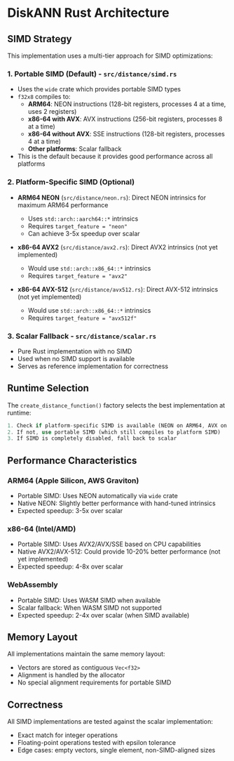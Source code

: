 # DiskANN Rust Architecture

## SIMD Strategy

This implementation uses a multi-tier approach for SIMD optimizations:

### 1. Portable SIMD (Default) - `src/distance/simd.rs`
- Uses the `wide` crate which provides portable SIMD types
- `f32x8` compiles to:
  - **ARM64**: NEON instructions (128-bit registers, processes 4 at a time, uses 2 registers)
  - **x86-64 with AVX**: AVX instructions (256-bit registers, processes 8 at a time)  
  - **x86-64 without AVX**: SSE instructions (128-bit registers, processes 4 at a time)
  - **Other platforms**: Scalar fallback
- This is the default because it provides good performance across all platforms

### 2. Platform-Specific SIMD (Optional)
- **ARM64 NEON** (`src/distance/neon.rs`): Direct NEON intrinsics for maximum ARM64 performance
  - Uses `std::arch::aarch64::*` intrinsics
  - Requires `target_feature = "neon"`
  - Can achieve 3-5x speedup over scalar
  
- **x86-64 AVX2** (`src/distance/avx2.rs`): Direct AVX2 intrinsics (not yet implemented)
  - Would use `std::arch::x86_64::*` intrinsics
  - Requires `target_feature = "avx2"`
  
- **x86-64 AVX-512** (`src/distance/avx512.rs`): Direct AVX-512 intrinsics (not yet implemented)
  - Would use `std::arch::x86_64::*` intrinsics
  - Requires `target_feature = "avx512f"`

### 3. Scalar Fallback - `src/distance/scalar.rs`
- Pure Rust implementation with no SIMD
- Used when no SIMD support is available
- Serves as reference implementation for correctness

## Runtime Selection

The `create_distance_function()` factory selects the best implementation at runtime:

```rust
1. Check if platform-specific SIMD is available (NEON on ARM64, AVX on x86)
2. If not, use portable SIMD (which still compiles to platform SIMD)
3. If SIMD is completely disabled, fall back to scalar
```

## Performance Characteristics

### ARM64 (Apple Silicon, AWS Graviton)
- Portable SIMD: Uses NEON automatically via `wide` crate
- Native NEON: Slightly better performance with hand-tuned intrinsics
- Expected speedup: 3-5x over scalar

### x86-64 (Intel/AMD)
- Portable SIMD: Uses AVX2/AVX/SSE based on CPU capabilities
- Native AVX2/AVX-512: Could provide 10-20% better performance (not yet implemented)
- Expected speedup: 4-8x over scalar

### WebAssembly
- Portable SIMD: Uses WASM SIMD when available
- Scalar fallback: When WASM SIMD not supported
- Expected speedup: 2-4x over scalar (when SIMD available)

## Memory Layout

All implementations maintain the same memory layout:
- Vectors are stored as contiguous `Vec<f32>`
- Alignment is handled by the allocator
- No special alignment requirements for portable SIMD

## Correctness

All SIMD implementations are tested against the scalar implementation:
- Exact match for integer operations
- Floating-point operations tested with epsilon tolerance
- Edge cases: empty vectors, single element, non-SIMD-aligned sizes